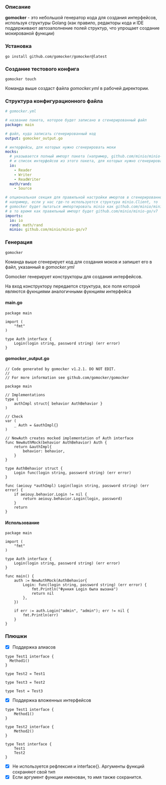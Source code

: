 ### Описание
**gomocker** - это небольшой генератор кода для создания интерфейсов, используя структуры Golang (как правило, редакторы кода и IDE поддерживают автозаполнение полей структур, что упрощает создание мокированой функции)
### Установка
```shell
go install github.com/gomocker/gomocker@latest
```
### Создание тестового конфига
```shell
gomocker touch
```
Команда выше создаст файла *gomocker.yml* в рабочей директории.
### Структура конфигурационного файла
```yaml
# gomocker.yml

# название пакета, которое будет записано в сгенерированный файл
package: main

# файл, куда записать сгенерированный код
output: gomocker_output.go

# интерфейсы, для которых нужно сгенерировать моки
mocks:
  # указывается полный импорт пакета (например, github.com/minio/minio-go/v7, или в случае с io просто io)
  # и список интерфейсов из этого пакета, для которых нужно сгенерировать код.
  io:
    - Reader
    - Writer
    - ReadWriter
  math/rand:
    - Source

# опциональная секция для правильной настройки имортов в сгенерированном коде
# например, если у нас где-то используется структура minio.Client, то
# gomocker будет пытаться импортировать minio как github.com/minio/minio-go
# в то время как правильный импорт будет github.com/minio/minio-go/v7
imports:
  io: io
  rand: math/rand
  minio: github.com/minio/minio-go/v7
```
### Генерация
```shell
gomocker
```
Команда выше сгенерирует код для создания моков и запишет его в файл, указанный в *gomocker.yml*

Gomocker генерирует конструкторы для создания интерфейсов.

На вход конструктору передается структура, все поля которой являются фукнциями аналогичными фукнциям интерфейса
#### main.go
```golang
package main

import (
	"fmt"
)

type Auth interface {
	Login(login string, password string) (err error)
}
```
#### gomocker_output.go
```golang
// Code generated by gomocker v1.2.1. DO NOT EDIT.
//
// For more information see github.com/gomocker/gomocker

package main

// Implementations
type (
	authImpl struct{ behavior AuthBehavior }
)

// Check
var (
	_ Auth = &authImpl{}
)

// NewAuth creates mocked implementation of Auth interface
func NewAuthMock(behavior AuthBehavior) Auth {
	return &authImpl{
		behavior: behavior,
	}
}

type AuthBehavior struct {
	Login func(login string, password string) (err error)
}

func (aeiouy *authImpl) Login(login string, password string) (err error) {
	if aeiouy.behavior.Login != nil {
		return aeiouy.behavior.Login(login, password)
	}
	return
}
```
#### Использование
```golang
package main

import (
	"fmt"
)

type Auth interface {
	Login(login string, password string) (err error)
}

func main() {
	auth := NewAuthMock(AuthBehavior{
		Login: func(login string, password string) (err error) {
			fmt.Println("Функия Login была вызана")
			return nil
		},
	})

	if err := auth.Login("admin", "admin"); err != nil {
		fmt.Println(err)
	}
}
```
### Плюшки
- [x] Поддержка алиасов
```golang
type Test1 interface {
  Method1()
}

type Test2 = Test1

type Test3 = Test2

type Test = Test3
```
- [x] Поддержка вложенных интерфейсов
```golang
type Test1 interface {
	Method1()
}

type Test2 interface {
	Method2()
}

type Test interface {
	Test1
	Test2
}
```
- [x] Не используется рефлексия и interface{}. Аргументы функций сохраняют свой тип
- [x] Если аргумент функции именован, то имя также сохранится.
